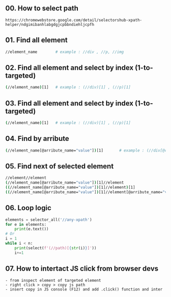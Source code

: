 ## 00. How to select path
```
https://chromewebstore.google.com/detail/selectorshub-xpath-helper/ndgimibanhlabgdgjcpbbndiehljcpfh
```
## 01. Find all element
```bash
//element_name        # example : //div , //p, //img
```
## 02. Find all element and select by index (1-to-targeted)
```bash
(//element_name)[1]   # example : (//div)[1] , (//p)[1]
```
## 03. Find all element and select by index (1-to-targeted)
```bash
(//element_name)[1]   # example : (//div)[1] , (//p)[1]
```
## 04. Find by arribute
```bash
(//element_name[@arribute_name="value"])[1]       # example : (//div[@class="name"])[1] , (//div[@title="name"])[1] etc
```
## 05. Find next of selected element
```bash
//element//element                                                                  # example : //address//button
(//element_name[@arribute_name="value"])[1]//element                                # example : (//div[@class="name"])[1])//li
((//element_name[@arribute_name="value"])[1]//element)[1]                           # example : ((//div[@class="name"])[1])/li)[1]
((//element_name[@arribute_name="value"])[1]//element[@arribute_name="value"])[1]   # example : ((//div[@class="name"])[1])//li[@id="name"])[1]
```
## 06. Loop logic
```py
elements = selector_all('//any-xpath')
for e in elements:
    print(e.text())
# Or
i = 1
while i < n:
    print(select(f'(//path)[{str(i)}]'))
    i+=1
```
## 07. How to intertact JS click from browser devs
```
- from inspect element of targeted element
- right click > copy > copy js path
- insert copy in JS console (F12) and add .click() function and inter
```
